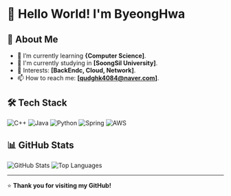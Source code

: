 # 👋 Hello World! I'm ByeongHwa

## 🚀 About Me
- 🌱 I’m currently learning **{Computer Science]**.
- 💼 I'm currently studying in **[SoongSil University]**.
- 📌 Interests: **[BackEndc, Cloud, Network]**.
- 📫 How to reach me: **[qudghk4084@naver.com]**.

## 🛠 Tech Stack
![C++](https://img.shields.io/badge/C++-00599C?style=for-the-badge&logo=cplusplus&logoColor=white)
![Java](https://img.shields.io/badge/Java-007396?style=for-the-badge&logo=java&logoColor=white)
![Python](https://img.shields.io/badge/Python-3776AB?style=for-the-badge&logo=python&logoColor=white)
![Spring](https://img.shields.io/badge/Spring-6DB33F?style=for-the-badge&logo=spring&logoColor=white)
![AWS](https://img.shields.io/badge/AWS-232F3E?style=for-the-badge&logo=amazon-aws&logoColor=orange)

## 📊 GitHub Stats
![GitHub Stats](https://github-readme-stats.vercel.app/api?username=BYEONGHWALEE-dev&show_icons=true&theme=dark)
![Top Languages](https://github-readme-stats.vercel.app/api/top-langs/?username=BYEONGHWALEE-dev&layout=compact&theme=dark)

---

⭐️ **Thank you for visiting my GitHub!**  
